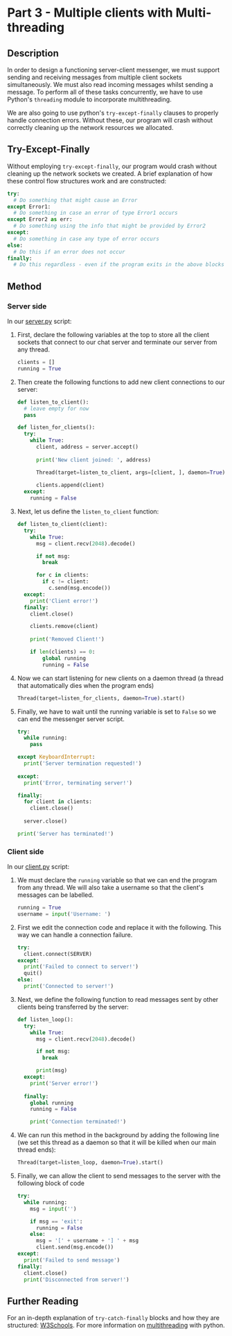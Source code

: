 # Part 3 - Multiple clients with Multi-threading

## Description

In order to design a functioning server-client messenger, we must support sending and receiving messages from multiple client sockets simultaneously. We must also read incoming messages whilst sending a message. To perform all of these tasks concurrently, we have to use Python's `threading` module to incorporate multithreading.

We are also going to use python's `try-except-finally` clauses to properly handle connection errors. Without these, our program will crash without correctly cleaning up the network resources we allocated.

## Try-Except-Finally

Without employing `try-except-finally`, our program would crash without cleaning up the network sockets we created. A brief explanation of how these control flow structures work and are constructed:

```python
try:
  # Do something that might cause an Error
except Error1:
  # Do something in case an error of type Error1 occurs
except Error2 as err:
  # Do something using the info that might be provided by Error2
except:
  # Do something in case any type of error occurs
else:
  # Do this if an error does not occur
finally:
  # Do this regardless - even if the program exits in the above blocks
```

## Method

### Server side

In our [server.py](/Part3/server.py) script:

1. First, declare the following variables at the top to store all the client sockets that connect to our chat server and terminate our server from any thread.

    ```python
    clients = []
    running = True
    ```

2. Then create the following functions to add new client connections to our server:

    ```python
    def listen_to_client():
      # leave empty for now
      pass

    def listen_for_clients():
      try:
        while True:
          client, address = server.accept()
          
          print('New client joined: ', address)

          Thread(target=listen_to_client, args=[client, ], daemon=True).start()
          
          clients.append(client)
      except:
        running = False

3. Next, let us define the `listen_to_client` function:
    
    ```python
    def listen_to_client(client):
      try:
        while True:
          msg = client.recv(2048).decode()

          if not msg:
            break

          for c in clients:
            if c != client:
              c.send(msg.encode())
      except:
        print('Client error!')
      finally:
        client.close()

        clients.remove(client)
        
        print('Removed Client!')

        if len(clients) == 0:
            global running
            running = False
    ```

4. Now we can start listening for new clients on a daemon thread (a thread that automatically dies when the program ends)

    ```python
    Thread(target=listen_for_clients, daemon=True).start()
    ```

5. Finally, we have to wait until the running variable is set to `False` so we can end the messenger server script.

    ```python
    try:
      while running:
        pass

    except KeyboardInterrupt:
      print('Server termination requested!')
        
    except:
      print('Error, terminating server!')

    finally:
      for client in clients:
        client.close()
        
      server.close()

    print('Server has terminated!')
    ```

### Client side

In our [client.py](/Part3/client.py) script:

1. We must declare the `running` variable so that we can end the program from any thread. We will also take a username so that the client's messages can be labelled.

    ```python
    running = True
    username = input('Username: ')
    ```

2. First we edit the connection code and replace it with the following. This way we can handle a connection failure.

    ```python
    try:
      client.connect(SERVER)
    except:
      print('Failed to connect to server!')
      quit()
    else:
      print('Connected to server!')
    ```

3. Next, we define the following function to read messages sent by other clients being transferred by the server:

    ```python
    def listen_loop():
      try:
        while True:
          msg = client.recv(2048).decode()

          if not msg:
            break

          print(msg)
      except:
        print('Server error!')
        
      finally:
        global running
        running = False

        print('Connection terminated!')
    ```
  
4. We can run this method in the background by adding the following line (we set this thread as a daemon so that it will be killed when our main thread ends):

    ```python
    Thread(target=listen_loop, daemon=True).start()
    ```

5. Finally, we can allow the client to send messages to the server with the following block of code

    ```python
    try:
      while running:
        msg = input('')

        if msg == 'exit':
          running = False
        else:
          msg = '[' + username + '] ' + msg
          client.send(msg.encode())
    except:
      print('Failed to send message')
    finally:
      client.close()
      print('Disconnected from server!')
    ```

## Further Reading

For an in-depth explanation of `try-catch-finally` blocks and how they are structured: [W3Schools](https://www.w3schools.com/python/python_try_except.asp). For more information on [multithreading](https://realpython.com/intro-to-python-threading/) with python. 